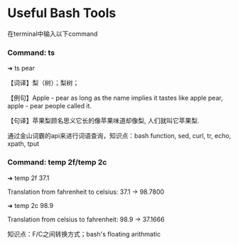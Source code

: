 # Useful Bash Tools
在terminal中输入以下command

### Command: ts
➜ ts pear

【词译】梨（树）；梨树；

【例句】Apple - pear as long as the name implies it tastes like apple pear, apple - pear people called it.

【句译】苹果梨顾名思义它长的像苹果味道却像梨, 人们就叫它苹果梨.

通过金山词霸的api来进行词语查询，知识点：bash function, sed, curl, tr, echo, xpath, tput

### Command: temp 2f/temp 2c
➜ temp 2f 37.1

Translation from fahrenheit to celsius: 37.1 -> 98.7800

➜ temp 2c 98.9

Translation from celsius to fahrenheit: 98.9 -> 37.1666

知识点：F/C之间转换方式；bash's floating arithmatic
